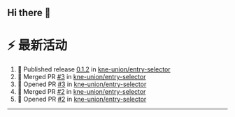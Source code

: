 ## Hi there 👋

<!--

**Here are some ideas to get you started:**

🙋‍♀️ A short introduction - what is your organization all about?
🌈 Contribution guidelines - how can the community get involved?
👩‍💻 Useful resources - where can the community find your docs? Is there anything else the community should know?
🍿 Fun facts - what does your team eat for breakfast?
🧙 Remember, you can do mighty things with the power of [Markdown](https://docs.github.com/github/writing-on-github/getting-started-with-writing-and-formatting-on-github/basic-writing-and-formatting-syntax)
-->


# ⚡ 最新活动

<!--START_SECTION:activity-->
1. 🚀 Published release [0.1.2](https://github.com/kne-union/entry-selector/releases/tag/0.1.2) in [kne-union/entry-selector](https://github.com/kne-union/entry-selector)
2. 🎉 Merged PR [#3](https://github.com/kne-union/entry-selector/pull/3) in [kne-union/entry-selector](https://github.com/kne-union/entry-selector)
3. 💪 Opened PR [#3](https://github.com/kne-union/entry-selector/pull/3) in [kne-union/entry-selector](https://github.com/kne-union/entry-selector)
4. 🎉 Merged PR [#2](https://github.com/kne-union/entry-selector/pull/2) in [kne-union/entry-selector](https://github.com/kne-union/entry-selector)
5. 💪 Opened PR [#2](https://github.com/kne-union/entry-selector/pull/2) in [kne-union/entry-selector](https://github.com/kne-union/entry-selector)
<!--END_SECTION:activity-->

---
